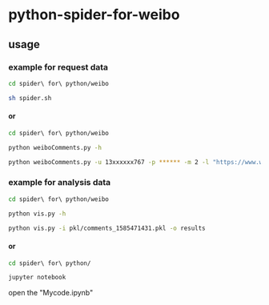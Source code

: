 # python-spider-for-weibo

## usage

### example for request data

```bash
cd spider\ for\ python/weibo

sh spider.sh 
```

#### or
``` bash
cd spider\ for\ python/weibo

python weiboComments.py -h

python weiboComments.py -u 13xxxxxx767 -p ****** -m 2 -l "https://www.weibo.com/7293062537/ItJAm72t7?filter=hot&root_comment_id=0&type=comment" -t pc -o result_0329
```

### example for analysis data

``` bash
cd spider\ for\ python/weibo

python vis.py -h    

python vis.py -i pkl/comments_1585471431.pkl -o results 
```

#### or

``` bash
cd spider\ for\ python/

jupyter notebook
```

open the "Mycode.ipynb"
